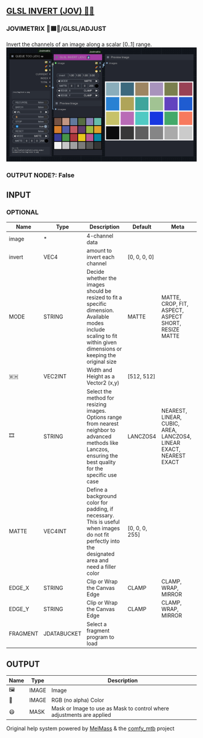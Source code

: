 [GLSL INVERT (JOV) 🧙🏽](https://github.com/Amorano/Jovimetrix-examples/blob/master/node/GLSL%20INVERT/GLSL%20INVERT.md)
----------------------------------------------------------------------------------------------------------------------
### JOVIMETRIX 🔺🟩🔵/GLSL/ADJUST
Invert the channels of an image along a scalar [0..1] range.
![GLSL INVERT](https://raw.githubusercontent.com/Amorano/Jovimetrix-examples/master/node/GLSL%20INVERT/GLSL%20INVERT.png)
### OUTPUT NODE?: False
INPUT
-----
### OPTIONAL
| Name | Type | Description | Default | Meta |
| --- | --- | --- | --- | --- |
| image | \* | 4-channel data |  |  |
| invert | VEC4 | amount to invert each channel | [0, 0, 0, 0] |  |
| MODE | STRING | Decide whether the images should be resized to fit a specific dimension. Available modes include scaling to fit within given dimensions or keeping the original size | MATTE | MATTE, CROP, FIT, ASPECT, ASPECT SHORT, RESIZE MATTE |
| 🇼🇭 | VEC2INT | Width and Height as a Vector2 (x,y) | [512, 512] |  |
| 🎞️ | STRING | Select the method for resizing images. Options range from nearest neighbor to advanced methods like Lanczos, ensuring the best quality for the specific use case | LANCZOS4 | NEAREST, LINEAR, CUBIC, AREA, LANCZOS4, LINEAR EXACT, NEAREST EXACT |
| MATTE | VEC4INT | Define a background color for padding, if necessary. This is useful when images do not fit perfectly into the designated area and need a filler color | [0, 0, 0, 255] |  |
| EDGE\_X | STRING | Clip or Wrap the Canvas Edge | CLAMP | CLAMP, WRAP, MIRROR |
| EDGE\_Y | STRING | Clip or Wrap the Canvas Edge | CLAMP | CLAMP, WRAP, MIRROR |
| FRAGMENT | JDATABUCKET | Select a fragment program to load |  |  |
OUTPUT
------
| Name | Type | Description |
| --- | --- | --- |
| 🖼️ | IMAGE | Image |
| 🌈 | IMAGE | RGB (no alpha) Color |
| 😷 | MASK | Mask or Image to use as Mask to control where adjustments are applied |
Original help system powered by [MelMass](https://github.com/melMass) & the [comfy\_mtb](https://github.com/melMass/comfy_mtb) project